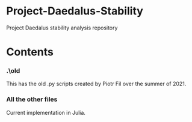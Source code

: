 # Project-Daedalus-Stability
Project Daedalus stability analysis repository

# Contents

### .\old
This has the old .py scripts created by Piotr Fil over the summer of 2021.

### All the other files
Current implementation in Julia.
